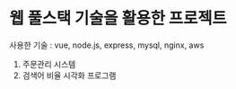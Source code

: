 # 웹 풀스택 기술을 활용한 프로젝트
사용한 기술 :  vue, node.js, express, mysql, nginx, aws 
1. 주문관리 시스템
2. 검색어 비율 시각화 프로그램
